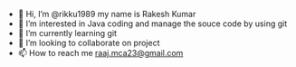 - 👋 Hi, I’m @rikku1989 my name is Rakesh Kumar
- 👀 I’m interested in Java coding and manage the souce code by using git
- 🌱 I’m currently learning git 
- 💞️ I’m looking to collaborate on project
- 📫 How to reach me raaj.mca23@gmail.com

<!---
rikku1989/rikku1989 is a ✨ special ✨ repository because its `README.md` (this file) appears on your GitHub profile.
You can click the Preview link to take a look at your changes.
--->
